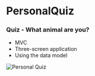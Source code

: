 # PersonalQuiz
### Quiz - What animal are you?
* MVC
* Three-screen application
* Using the data model

![Personal Quiz](https://user-images.githubusercontent.com/100304243/158063715-17caab12-7071-4606-abe0-53e0c55ac2d6.png)

